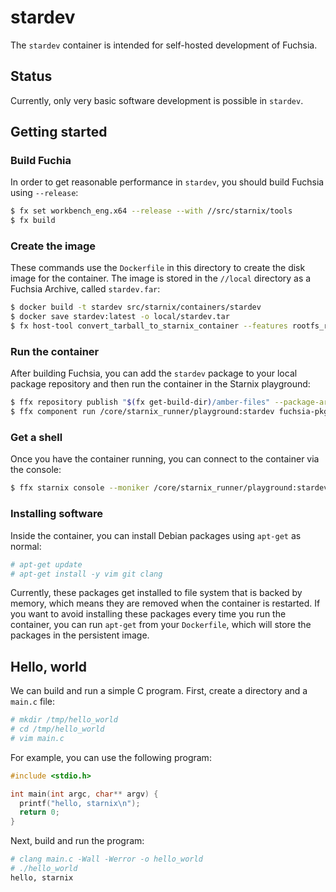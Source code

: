 # stardev

The `stardev` container is intended for self-hosted development of Fuchsia.

## Status

Currently, only very basic software development is possible in `stardev`.

## Getting started


### Build Fuchia

In order to get reasonable performance in `stardev`, you should build Fuchsia using `--release`:

```sh
$ fx set workbench_eng.x64 --release --with //src/starnix/tools
$ fx build
```

### Create the image

These commands use the `Dockerfile` in this directory to create the disk image for the container.
The image is stored in the `//local` directory as a Fuchsia Archive, called `stardev.far`:

```sh
$ docker build -t stardev src/starnix/containers/stardev
$ docker save stardev:latest -o local/stardev.tar
$ fx host-tool convert_tarball_to_starnix_container --features rootfs_rw --input-format docker-archive local/stardev.tar local/stardev.far
```

### Run the container

After building Fuchsia, you can add the `stardev` package to your local package repository and
then run the container in the Starnix playground:

```sh
$ ffx repository publish "$(fx get-build-dir)/amber-files" --package-archive local/stardev.far
$ ffx component run /core/starnix_runner/playground:stardev fuchsia-pkg://fuchsia.com/stardev#meta/container.cm
```

### Get a shell

Once you have the container running, you can connect to the container via the console:

```sh
$ ffx starnix console --moniker /core/starnix_runner/playground:stardev /bin/bash -l
```

### Installing software

Inside the container, you can install Debian packages using `apt-get` as normal:

```sh
# apt-get update
# apt-get install -y vim git clang
```

Currently, these packages get installed to file system that is backed by memory, which means they
are removed when the container is restarted. If you want to avoid installing these packages every
time you run the container, you can run `apt-get` from your `Dockerfile`, which will store the
packages in the persistent image.

## Hello, world

We can build and run a simple C program. First, create a directory and a `main.c` file:

```sh
# mkdir /tmp/hello_world
# cd /tmp/hello_world
# vim main.c
```

For example, you can use the following program:

```c
#include <stdio.h>

int main(int argc, char** argv) {
  printf("hello, starnix\n");
  return 0;
}
```

Next, build and run the program:

```sh
# clang main.c -Wall -Werror -o hello_world
# ./hello_world
hello, starnix
```
